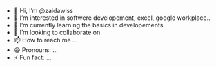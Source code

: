 - 👋 Hi, I’m @zaidawiss
- 👀 I’m interested in softwere developement, excel, google workplace..
- 🌱 I’m currently learning the basics in developements.
- 💞️ I’m looking to collaborate on 
- 📫 How to reach me ...
- 😄 Pronouns: ...
- ⚡ Fun fact: ...

<!---
zaidawiss/zaidawiss is a ✨ special ✨ repository because its `README.md` (this file) appears on your GitHub profile.
You can click the Preview link to take a look at your changes.
--->

